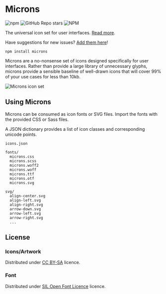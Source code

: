 # Microns

![npm](https://img.shields.io/npm/v/microns)
![GitHub Repo stars](https://img.shields.io/github/stars/stephenhutchings/microns)
![NPM](https://img.shields.io/npm/l/microns)

The universal icon set for user interfaces. [Read more](https://www.s-ings.com/projects/microns-icon-font/).

Have suggestions for new issues? [Add them here](https://github.com/stephenhutchings/microns/issues/21)!

```
npm install microns
```

Microns are a no-nonsense set of icons designed specifically for user
interfaces. Rather than provide a large library of unnecessary glyphs,
microns provide a sensible baseline of well-drawn icons that will cover
99% of your use cases for less than 10kb.

![Microns icon set](https://stephenhutchings.github.io/microns/fonts/preview.svg)

## Using Microns

Microns can be consumed as icon fonts or SVG files. Import the fonts with the provided CSS or Sass files.

A JSON dictionary provides a list of icon classes and corresponding unicode points.

```
icons.json

fonts/
  microns.css
  microns.scss
  microns.woff2
  microns.woff
  microns.ttf
  microns.otf
  microns.svg

svg/
  align-center.svg
  align-left.svg
  align-right.svg
  arrow-down.svg
  arrow-left.svg
  arrow-right.svg
  ...
```

## License

### Icons/Artwork

Distributed under
[CC BY-SA](http://creativecommons.org/licenses/by-sa/3.0/) licence.

### Font

Distributed under
[SIL Open Font Licence](http://scripts.sil.org/cms/scripts/page.php?item_id=OFL_web) licence.
